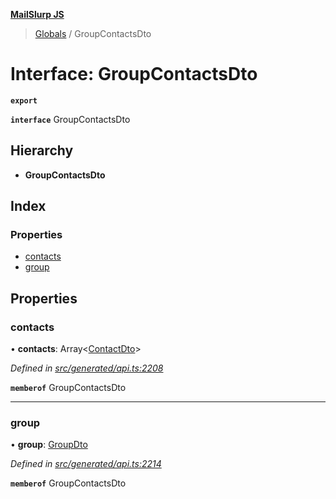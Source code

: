 **[MailSlurp JS](../README.md)**

> [Globals](../README.md) / GroupContactsDto

# Interface: GroupContactsDto

**`export`** 

**`interface`** GroupContactsDto

## Hierarchy

* **GroupContactsDto**

## Index

### Properties

* [contacts](groupcontactsdto.md#contacts)
* [group](groupcontactsdto.md#group)

## Properties

### contacts

•  **contacts**: Array\<[ContactDto](contactdto.md)>

*Defined in [src/generated/api.ts:2208](https://github.com/mailslurp/mailslurp-client/blob/e4d4355/src/generated/api.ts#L2208)*

**`memberof`** GroupContactsDto

___

### group

•  **group**: [GroupDto](groupdto.md)

*Defined in [src/generated/api.ts:2214](https://github.com/mailslurp/mailslurp-client/blob/e4d4355/src/generated/api.ts#L2214)*

**`memberof`** GroupContactsDto
